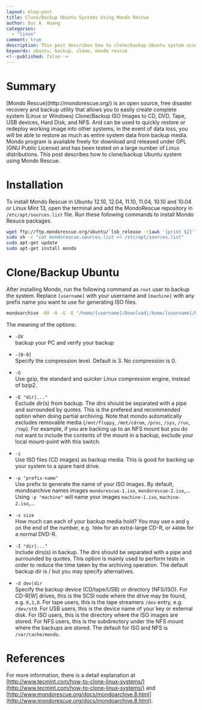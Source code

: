 ```yaml
---
layout: blog-post
title: Clone/Backup Ubuntu Systems Using Mondo Rescue
author: Duc A. Hoang
categories:
  - "linux"
comment: true
description: This post describes how to clone/backup Ubuntu system using Mondo Rescue
keywords: ubuntu, backup, clone, mondo rescue
<!--published: false-->
---
```


<div class="alert alert-info" markdown="1">
<h1 class="alert-heading">Summary</h1>
[Mondo Rescue](http://mondorescue.org/) is an open source, free disaster recovery and backup utility that allows you to easily create complete system (Linux or Windows) Clone/Backup ISO Images to CD, DVD, Tape, USB devices, Hard Disk, and NFS. And can be used to quickly restore or redeploy working image into other systems, in the event of data loss, you will be able to restore as much as entire system data from backup media. Mondo program is available freely for download and released under GPL (GNU Public License) and has been tested on a large number of Linux distributions. This post describes how to clone/backup Ubuntu system using Mondo Rescue. 
</div>

# Installation
To install Mondo Rescue in Ubuntu 12.10, 12.04, 11.10, 11.04, 10.10 and 10.04 or Linux Mint 13, open the terminal and add the MondoRescue repository in `/etc/apt/sources.list` file. Run these following commands to install Mondo Resuce packages.

```bash
wget ftp://ftp.mondorescue.org/ubuntu/`lsb_release -r|awk '{print $2}'`/mondorescue.sources.list
sudo sh -c "cat mondorescue.sources.list >> /etc/apt/sources.list"
sudo apt-get update
sudo apt-get install mondo
```

# Clone/Backup Ubuntu
After installing Mondo, run the following command as `root` user to backup the system. Replace `[username]` with your username and `[machine]` with any prefix name you want to use for generating ISO files.

```bash
mondoarchive -OV -0 -G -E "/home/[username]/Download|/home/[username]/Documents|/home/[username]/Music|/home/[username]/Videos|/home/[username]/Pictures|/home/[username]/Desktop" -i -s 4480m -p "[machine]" -d /
```

The meaning of the options:

* `-OV` 
<br />backup your PC and verify your backup

* `-[0-9]` 
<br />Specify the compression level. Default is 3. No compression is 0.

* `-G` 
<br />Use gzip, the standard and quicker Linux compression engine, instead of bzip2.

* `-E "dir|..."` 
<br />Exclude dir(s) from backup. The dirs should be separated with a pipe and surrounded by quotes. This is the prefered and recommended option when doing partial archiving. Note that mondo automatically excludes removable media (`/mnt/floppy`, `/mnt/cdrom`, `/proc`, `/sys`, `/run`, `/tmp`). For example, if you are backing up to an NFS mount but you do not want to include the contents of the mount in a backup, exclude your local mount-point with this switch.

* `-i` 
<br />Use ISO files (CD images) as backup media. This is good for backing up your system to a spare hard drive.

* `-p "prefix-name"` 
<br />Use prefix to generate the name of your ISO images. By default, mondoarchive names images `mondorescue-1.iso`, `mondorescue-2.iso`,... Using `-p "machine"` will name your images `machine-1.iso`, `machine-2.iso`,...

* `-s size` 
<br />How much can each of your backup media hold? You may use `m` and `g` on the end of the number, e.g. `700m` for an extra-large CD-R, or `4480m` for a normal DVD-R.

* `-I "dir|..."` 
<br />Include dirs(s) in backup. The dirs should be separated with a pipe and surrounded by quotes. This option is mainly used to perform tests in order to reduce the time taken by the archiving operation. The default backup dir is / but you may specify alternatives.

* `-d dev|dir` 
<br />Specify the backup device (CD/tape/USB) or directory (NFS/ISO). For CD-R[W] drives, this is the SCSI node where the drive may be found, e.g. `0,1,0`. For tape users, this is the tape streamers `/dev` entry, e.g. `/dev/st0`. For USB users, this is the device name of your key or external disk. For ISO users, this is the directory where the ISO images are stored. For NFS users, this is the subdirectory under the NFS mount where the backups are stored. The default for ISO and NFS is `/var/cache/mondo`.

# References
For more information, there is a detail explanation at [http://www.tecmint.com/how-to-clone-linux-systems/](http://www.tecmint.com/how-to-clone-linux-systems/) and [http://www.mondorescue.org/docs/mondoarchive.8.html](http://www.mondorescue.org/docs/mondoarchive.8.html).
